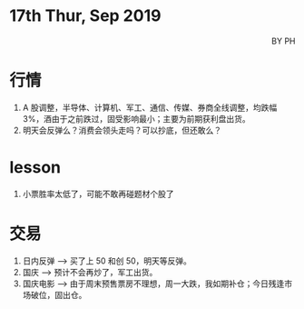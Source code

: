 # 17th Thur, Sep 2019 
<p align = 'right'>BY PH </p>

# 行情
1. A 股调整，半导体、计算机、军工、通信、传媒、券商全线调整，均跌幅 3%，酒由于之前跌过，固受影响最小；主要为前期获利盘出货。
2. 明天会反弹么？消费会领头走吗？可以抄底，但还敢么？



# lesson 
1. 小票胜率太低了，可能不敢再碰题材个股了


# 交易
1. 日内反弹 --> 买了上 50 和创 50，明天等反弹。
2. 国庆 --> 预计不会再炒了，军工出货。
3. 国庆电影 --> 由于周末预售票房不理想，周一大跌，我如期补仓；今日残逢市场破位，固出仓。





